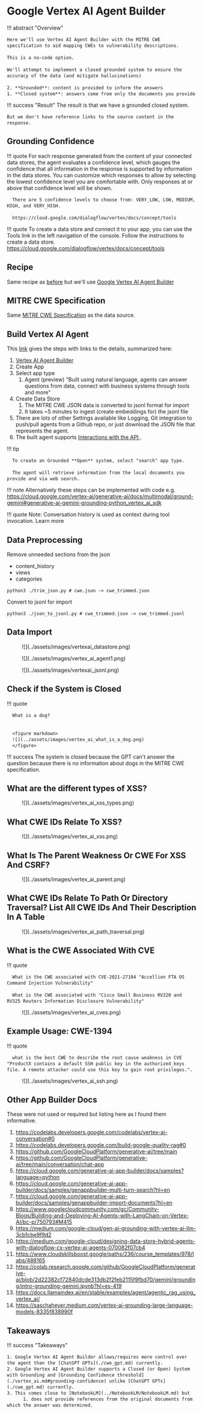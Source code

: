 # Google Vertex AI Agent Builder

!!! abstract "Overview"

    Here we'll use Vertex AI Agent Builder with the MITRE CWE specification to aid mapping CWEs to vulnerability descriptions.

    This is a no-code option.

    We'll attempt to implement a closed grounded system to ensure the accuracy of the data (and mitigate hallucinations)

    2. **Grounded**: content is provided to inform the answers
    1. **Closed system**: answers come from only the documents you provide

!!! success "Result"
    The result is that we have a grounded closed system.

    But we don't have reference links to the source content in the response.


## Grounding Confidence

!!! quote
      For each response generated from the content of your connected data stores, the agent evaluates a confidence level, which gauges the confidence that all information in the response is supported by information in the data stores. You can customize which responses to allow by selecting the lowest confidence level you are comfortable with. Only responses at or above that confidence level will be shown.

      There are 5 confidence levels to choose from: VERY_LOW, LOW, MEDIUM, HIGH, and VERY_HIGH.

      https://cloud.google.com/dialogflow/vertex/docs/concept/tools
      

!!! quote
      To create a data store and connect it to your app, you can use the Tools link in the left navigation of the console. Follow the instructions to create a data store.
      https://cloud.google.com/dialogflow/vertex/docs/concept/tools


## Recipe
Same recipe as [before](./cwe_gpt.md#recipe) but we'll use [Google Vertex AI Agent Builder](https://cloud.google.com/products/agent-builder)





## MITRE CWE Specification
Same [MITRE CWE Specification](./cwe_gpt.md#mitre-cwe-specification) as the data source.





## Build Vertex AI Agent 

This [link](https://cloud.google.com/vertex-ai/generative-ai/docs/multimodal/ground-gemini#private-ground-gemini) gives the steps with links to the details, summarized here:

1. [Vertex AI Agent Builder](https://cloud.google.com/products/agent-builder?hl=en) 
2. Create App 
3. Select app type
      1. Agent (preview) "Built using natural language, agents can answer questions from data, connect with business systems through tools and more"
4. Create Data Store
      1. The MITRE CWE JSON data is converted to jsonl format for import
      2. It takes ~5 minutes to ingest (create embeddings for) the jsonl file
5. There are lots of other Settings available like Logging, Git integration to push/pull agents from a Github repo, or just download the JSON file that represents the agent.
6. The built agent supports [Interactions with the API ](https://cloud.google.com/dialogflow/vertex/docs/quick/api).


!!! tip

      To create an Grounded **Open** system, select "search" app type.
      
      The agent will retrieve information from the local documents you provide and via web search.


!!! note
      Alternatively these steps can be implemented with code e.g. 
      https://cloud.google.com/vertex-ai/generative-ai/docs/multimodal/ground-gemini#generative-ai-gemini-grounding-python_vertex_ai_sdk

!!! quote
      Note: Conversation history is used as context during tool invocation. Learn more

## Data Preprocessing

Remove unneeded sections from the json

* content_history
* views
* categories

```` 
python3 ./trim_json.py # cwe.json -> cwe_trimmed.json
```` 

Convert to jsonl for import
```` 
python3 ./json_to_jsonl.py # cwe_trimmed.json -> cwe_trimmed.jsonl
````


## Data Import

<figure markdown>
![](../assets/images/vertexai_datastore.png)
</figure>



<figure markdown>
![](../assets/images/vertex_ai_agent1.png)
</figure>



<figure markdown>
![](../assets/images/vertexai_jsonl.png)
</figure>



## Check if the System is Closed

!!! quote
   
      What is a dog?


      <figure markdown>
      ![](../assets/images/vertex_ai_what_is_a_dog.png)
      </figure>

!!! success
      The system is closed because the GPT can't answer the question because there is no information about dogs in the MITRE CWE specification.

## What are the different types of XSS?

<figure markdown>
![](../assets/images/vertex_ai_xss_types.png)
</figure>


## What CWE IDs Relate To XSS?

<figure markdown>
![](../assets/images/vertex_ai_xss.png)
</figure>

## What Is The Parent Weakness Or CWE For XSS And CSRF?

<figure markdown>
![](../assets/images/vertex_ai_parent.png)
</figure>



## What CWE IDs Relate To Path Or Directory Traversal?  List All CWE IDs And Their Description In A Table

<figure markdown>
![](../assets/images/vertex_ai_path_traversal.png)
</figure>



## What is the CWE Associated With CVE

!!! quote
      
      What is the CWE associated with CVE-2021-27104 "Accellion FTA OS Command Injection Vulnerability"

      What is the CWE associated with "Cisco Small Business RV320 and RV325 Routers Information Disclosure Vulnerability"

<figure markdown>
![](../assets/images/vertex_ai_cves.png)
</figure>

## Example Usage: CWE-1394
!!! quote

      what is the best CWE to describe the root cause weakness in CVE "ProductX contains a default SSH public key in the authorized_keys file. A remote attacker could use this key to gain root privileges.". 

<figure markdown>
![](../assets/images/vertex_ai_ssh.png)
</figure>


## Other App Builder Docs 

These were not used or required but listing here as I found them informative.

1. https://codelabs.developers.google.com/codelabs/vertex-ai-conversation#0
2. https://codelabs.developers.google.com/build-google-quality-rag#0
3. https://github.com/GoogleCloudPlatform/generative-ai/tree/main
4. https://github.com/GoogleCloudPlatform/generative-ai/tree/main/conversation/chat-app
5. https://cloud.google.com/generative-ai-app-builder/docs/samples?language=python
6. https://cloud.google.com/generative-ai-app-builder/docs/samples/genappbuilder-multi-turn-search?hl=en
7. https://cloud.google.com/generative-ai-app-builder/docs/samples/genappbuilder-import-documents?hl=en
8. https://www.googlecloudcommunity.com/gc/Community-Blogs/Building-and-Deploying-AI-Agents-with-LangChain-on-Vertex-AI/bc-p/750793#M415
9. https://medium.com/google-cloud/gen-ai-grounding-with-vertex-ai-llm-3cb1cbe9f9d2
10. https://medium.com/google-cloud/designing-data-store-hybrid-agents-with-dialogflow-cx-vertex-ai-agents-070082f07cb4
11. https://www.cloudskillsboost.google/paths/236/course_templates/978/labs/488165
12. https://colab.research.google.com/github/GoogleCloudPlatform/generative-ai/blob/2d22382cf72840dcde313db2f2feb2115f9fbd70/gemini/grounding/intro-grounding-gemini.ipynb?hl=es-419
13. https://docs.llamaindex.ai/en/stable/examples/agent/agentic_rag_using_vertex_ai/
14. https://saschaheyer.medium.com/vertex-ai-grounding-large-language-models-8335f838990f

## Takeaways

!!! success "Takeaways" 

    1. Google Vertex AI Agent Builder allows/requires more control over the agent than the [ChatGPT GPTs](./cwe_gpt.md) currently. 
    2. Google Vertex AI Agent Builder supports a Closed (or Open) System with Grounding and [Grounding Confidence threshold](./vertex_ai.md#grounding-confidence) unlike [ChatGPT GPTs](./cwe_gpt.md) currently.
    3. This comes close to [NotebookLM](../NotebookLM/NotebookLM.md) but 
          1. does not provide references from the original documents from which the answer was determined.

